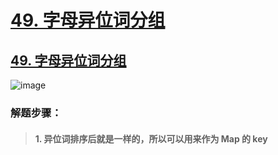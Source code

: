 # [49. 字母异位词分组](https://github.com/imtsingyun/LeetCode/issues/18)

## [49. 字母异位词分组](https://leetcode.cn/problems/group-anagrams/)

![image](https://user-images.githubusercontent.com/56377217/200127168-e875f8dc-2cda-42ce-a03a-8b96328fc755.png)

### 解题步骤：
> #### 1. 异位词排序后就是一样的，所以可以用来作为 Map 的 key
